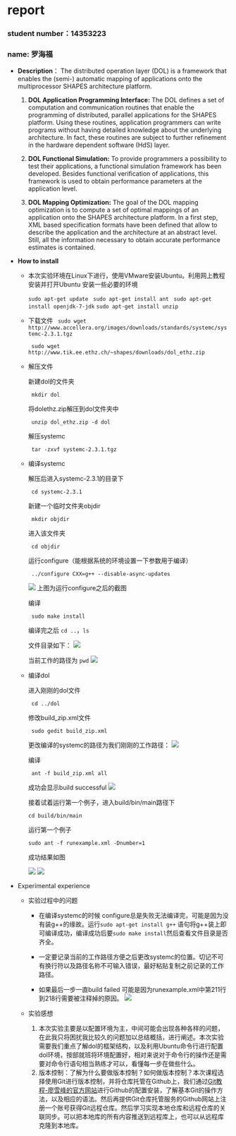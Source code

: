 # report 
### student number：14353223
### name: 罗海福

* **Description**：
 The distributed operation layer (DOL) is a framework that enables the (semi-) automatic mapping of applications onto the multiprocessor SHAPES architecture platform.
	
	1. **DOL Application Programming Interface:** The DOL defines a set of computation and communication routines that enable the programming of distributed, parallel applications for the SHAPES platform. Using these routines, application programmers can write programs without having detailed knowledge about the underlying architecture. In fact, these routines are subject to further refinement in the hardware dependent software (HdS) layer.

	2. **DOL Functional Simulation:** To provide programmers a possibility to test their applications, a functional simulation framework has been developed. Besides functional verification of applications, this framework is used to obtain performance parameters at the application level.

	3. **DOL Mapping Optimization:** The goal of the DOL mapping optimization is to compute a set of optimal mappings of an application onto the SHAPES architecture platform. In a first step, XML based specification formats have been defined that allow to describe the application and the architecture at an abstract level. Still, all the information necessary to obtain accurate performance estimates is contained.

* **How to install**

	* 本次实验环境在Linux下进行，使用VMware安装Ubuntu。利用网上教程安装并打开Ubuntu 安装一些必要的环境
		
		
		` sudo apt-get update `
		` sudo apt-get install ant`
		` sudo apt-get install openjdk-7-jdk`
		`sudo apt-get install unzip`
	* 下载文件
		` sudo wget http://www.accellera.org/images/downloads/standards/systemc/systemc-2.3.1.tgz`

		` sudo wget http://www.tik.ee.ethz.ch/~shapes/downloads/dol_ethz.zip`

	* 解压文件

		新建dol的文件夹

		` mkdir dol`
	
		将dolethz.zip解压到dol文件夹中
	
		` unzip dol_ethz.zip -d dol`
	
		解压systemc
	
		` tar -zxvf systemc-2.3.1.tgz`
	
	* 编译systemc 
	
		解压后进入systemc-2.3.1的目录下
	
		` cd systemc-2.3.1`

		新建一个临时文件夹objdir

		` mkdir objdir`

		进入该文件夹

		` cd objdir`

		运行configure（能根据系统的环境设置一下参数用于编译）

		` ../configure CXX=g++ --disable-async-updates`

		 ![](http://p1.bqimg.com/4851/4caa368b04be9787.png)
		上图为运行configure之后的截图

		编译

		` sudo make install`
	
		编译完之后 `cd ..`，`ls `

		文件目录如下：
		![](http://p1.bqimg.com/4851/91a366a7ae2303dc.png)

		当前工作的路径为 `pwd`
		![](http://p1.bqimg.com/4851/1601dddd0d363a90.png)

	* 编译dol
	
		进入刚刚的dol文件
		
		` cd ../dol`

		修改build_zip.xml文件

		` sudo gedit build_zip.xml`

		更改编译的systemc的路径为我们刚刚的工作路径：
		![](http://p1.bpimg.com/4851/228b13cba06aa796.png)

		编译
	
		` ant -f build_zip.xml all`

		成功会显示build successful
		![](http://p1.bpimg.com/4851/d8d5fab50f26d716.png)

		接着试着运行第一个例子，进入build/bin/main路径下
	
		`cd build/bin/main`

		运行第一个例子

		`sudo ant -f runexample.xml -Dnumber=1`

		成功结果如图

		![](http://p1.bpimg.com/4851/eae0008bb2985b78.png)
		![](http://p1.bqimg.com/4851/2798c3753047bd7e.png)

* Experimental experience
	
	* 实验过程中的问题
		* 在编译systemc的时候 configure总是失败无法编译完，可能是因为没有装g++的缘故。运行`sudo apt-get install g++` 语句将g++装上即可编译成功，编译成功后要`sudo make install`然后查看文件目录是否齐全。
		 

		* 一定要记录当前的工作路径方便之后更改systemc的位置。切记不可有换行符以及路径名称不可输入错误，最好粘贴复制之前记录的工作路径。

		* 如果最后一步一直build failed 可能是因为runexample.xml中第211行到218行需要被注释掉的原因。
		![](http://p1.bqimg.com/4851/845dee1f34d43ea7.png)

	* 实验感想
	
		1. 本次实验主要是以配置环境为主，中间可能会出现各种各样的问题，在此我只将困扰我比较久的问题加以总结概括，进行阐述。本次实验需要我们重点了解dol的框架结构，以及利用Ubuntu命令行进行配置dol环境，按部就班将环境配置好，相对来说对于命令行的操作还是需要对命令行语句相当熟练才可以，看懂每一步在做些什么。
		2. 版本控制：了解为什么要做版本控制？如何做版本控制？本次课程选择使用Git进行版本控制，并将仓库托管在Github上，我们通过[Git教程-廖雪峰的官方网站](http://www.liaoxuefeng.com/wiki/0013739516305929606dd18361248578c67b8067c8c017b000)进行Github的配置安装，了解基本Git的操作方法，以及相应的语法。然后再提供Git仓库托管服务的Github网站上注册一个账号获得Git远程仓库。然后学习实现本地仓库和远程仓库的关联同步。可以把本地库的所有内容推送到远程库上，也可以从远程库克隆到本地库。
		
		
		


		  
		 
